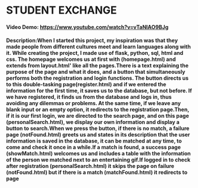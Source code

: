 # STUDENT EXCHANGE
#### Video Demo:  <https://www.youtube.com/watch?v=vTaNlAO9BJg>
#### Description:When I started this project, my inspiration was that they made people from different cultures meet and learn languages ​​along with it. While creating the project, I made use of flask, python, sql, html and css. The homepage welcomes us at first with (homepage.html) and extends from layout.html' like all the pages.There is a text explaining the purpose of the page and what it does, and a button that simultaneously performs both the registration and login functions. The button directs us to this double-tasking page(register.html) and if we entered the information for the first time, it saves us to the database, but not before. If we have registered, it finds us from the database and logs in, thus avoiding any dilemmas or problems. At the same time, if we leave any blank input or an empty option, it redirects to the registration page.Then, if it is our first login, we are directed to the search page, and on this page (personalSearch.html), we display our own information and display a button to search.When we press the button, if there is no match, a failure page (notFound.html) greets us and states in its description that the user information is saved in the database, it can be matched at any time, to come and check it once in a while.If a match is found, a success page (showMatch.html) welcomes us and includes a table with the information of the person we matched next to an entertaining gif.If logged in to check after registration (personalSearch.html) it skips the page on failure (notFound.html) but if there is a match (matchFound.html) it redirects to page